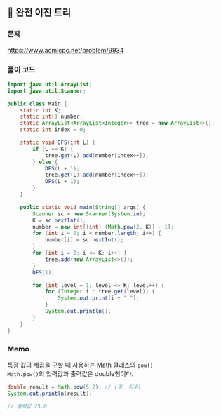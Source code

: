 ## 🌱 완전 이진 트리

### 문제

https://www.acmicpc.net/problem/9934

### 풀이 코드

```java
import java.util.ArrayList;
import java.util.Scanner;

public class Main {
	static int K;
	static int[] number;
	static ArrayList<ArrayList<Integer>> tree = new ArrayList<>();
	static int index = 0;

	static void DFS(int L) {
		if (L == K) {
			tree.get(L).add(number[index++]);
		} else {
			DFS(L + 1);
			tree.get(L).add(number[index++]);
			DFS(L + 1);
		}
	}

	public static void main(String[] args) {
		Scanner sc = new Scanner(System.in);
		K = sc.nextInt();
		number = new int[(int) (Math.pow(2, K)) - 1];
		for (int i = 0; i < number.length; i++) {
			number[i] = sc.nextInt();
		}
		for (int i = 0; i <= K; i++) {
			tree.add(new ArrayList<>());
		}
		DFS(1);

		for (int level = 1; level <= K; level++) {
			for (Integer i : tree.get(level)) {
				System.out.print(i + " ");
			}
			System.out.println();
		}
	}
}
```

### Memo

특정 값의 제곱을 구할 때 사용하는 Math 클래스의 `pow()`  
`Math.pow()`의 입력값과 출력값은 double형이다.

```java
double result = Math.pow(5,2); // (밑, 지수)
System.out.println(result);

// 출력값 25.0
```
